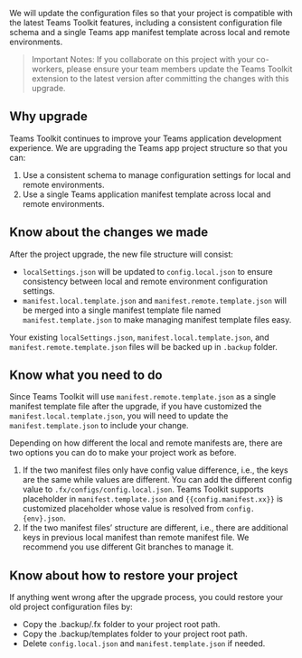 We will update the configuration files so that your project is compatible with the latest Teams Toolkit features, including a consistent configuration file schema and a single Teams app manifest template across local and remote environments.

> Important Notes: If you collaborate on this project with your co-workers, please ensure your team members update the Teams Toolkit extension to the latest version after committing the changes with this upgrade.

## Why upgrade
Teams Toolkit continues to improve your Teams application development experience. We are upgrading the Teams app project structure so that you can:
1. Use a consistent schema to manage configuration settings for local and remote environments.
1. Use a single Teams application manifest template across local and remote environments.

## Know about the changes we made
After the project upgrade, the new file structure will consist:
* `localSettings.json` will be updated to `config.local.json` to ensure consistency between local and remote environment configuration settings.
* `manifest.local.template.json` and `manifest.remote.template.json` will be merged into a single manifest template file named `manifest.template.json` to make managing manifest template files easy.

Your existing `localSettings.json`, `manifest.local.template.json`, and `manifest.remote.template.json` files will be backed up in `.backup` folder.

## Know what you need to do
Since Teams Toolkit will use `manifest.remote.template.json` as a single manifest template file after the upgrade, if you have customized the `manifest.local.template.json`, you will need to update the `manifest.template.json` to include your change.

Depending on how different the local and remote manifests are, there are two options you can do to make your project work as before.
1. If the two manifest files only have config value difference, i.e., the keys are the same while values are different. You can add the different config value to `.fx/configs/config.local.json`. Teams Toolkit supports placeholder in `manifest.template.json` and `{{config.manifest.xx}}` is customized placeholder whose value is resolved from `config.{env}.json`.
2. If the two manifest files’ structure are different, i.e., there are additional keys in previous local manifest than remote manifest file. We recommend you use different Git branches to manage it. 

## Know about how to restore your project
If anything went wrong after the upgrade process, you could restore your old project configuration files by:
* Copy the .backup/.fx folder to your project root path.
* Copy the .backup/templates folder to your project root path.
* Delete `config.local.json` and `manifest.template.json` if needed.
